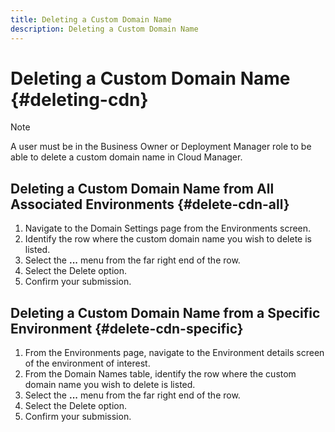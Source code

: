 ```yaml
---
title: Deleting a Custom Domain Name
description: Deleting a Custom Domain Name
---
```


# Deleting a Custom Domain Name {#deleting-cdn}

>[!NOTE]
>A user must be in the Business Owner or Deployment Manager role to be able to delete a custom domain name in Cloud Manager.

## Deleting a Custom Domain Name from All Associated Environments {#delete-cdn-all}

1. Navigate to the Domain Settings page from the Environments screen.
1. Identify the row where the custom domain name you wish to delete is listed.
1. Select the **...** menu from the far right end of the row.
1. Select the Delete option.
1. Confirm your submission.


## Deleting a Custom Domain Name from a Specific Environment {#delete-cdn-specific}

1. From the Environments page, navigate to the Environment details screen of the environment of interest.
1. From the Domain Names table, identify the row where the custom domain name you wish to delete is listed.
1. Select the **...** menu from the far right end of the row.
1. Select the Delete option.
1. Confirm your submission.
